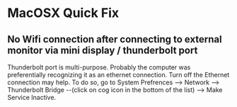 # MacOSX  Quick Fix

## No Wifi connection after connecting to external monitor via mini display / thunderbolt port

Thunderbolt port is multi-purpose. Probably the computer was preferentially recognizing it as an ethernet connection. Turn off the Ethernet connection may help. To do so, go to System Prefrences --> Network --> Thunderbolt Bridge --(click on cog icon in the bottom of the list) --> Make Service Inactive.
